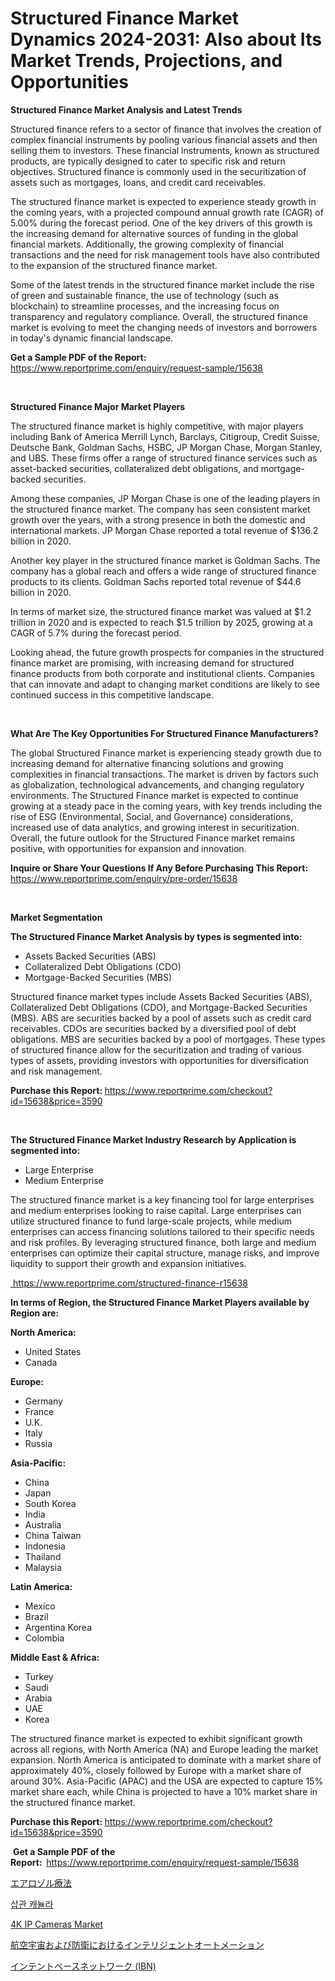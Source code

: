 <p><h1>Structured Finance Market Dynamics 2024-2031: Also about Its Market Trends, Projections, and Opportunities</h1></p><p><strong>Structured Finance Market Analysis and Latest Trends</strong></p>
<p><p>Structured finance refers to a sector of finance that involves the creation of complex financial instruments by pooling various financial assets and then selling them to investors. These financial instruments, known as structured products, are typically designed to cater to specific risk and return objectives. Structured finance is commonly used in the securitization of assets such as mortgages, loans, and credit card receivables.</p><p>The structured finance market is expected to experience steady growth in the coming years, with a projected compound annual growth rate (CAGR) of 5.00% during the forecast period. One of the key drivers of this growth is the increasing demand for alternative sources of funding in the global financial markets. Additionally, the growing complexity of financial transactions and the need for risk management tools have also contributed to the expansion of the structured finance market.</p><p>Some of the latest trends in the structured finance market include the rise of green and sustainable finance, the use of technology (such as blockchain) to streamline processes, and the increasing focus on transparency and regulatory compliance. Overall, the structured finance market is evolving to meet the changing needs of investors and borrowers in today's dynamic financial landscape.</p></p>
<p><strong>Get a Sample PDF of the Report:&nbsp;</strong> <a href="https://www.reportprime.com/enquiry/request-sample/15638">https://www.reportprime.com/enquiry/request-sample/15638</a></p>
<p>&nbsp;</p>
<p><strong>Structured Finance Major Market Players</strong></p>
<p><p>The structured finance market is highly competitive, with major players including Bank of America Merrill Lynch, Barclays, Citigroup, Credit Suisse, Deutsche Bank, Goldman Sachs, HSBC, JP Morgan Chase, Morgan Stanley, and UBS. These firms offer a range of structured finance services such as asset-backed securities, collateralized debt obligations, and mortgage-backed securities.</p><p>Among these companies, JP Morgan Chase is one of the leading players in the structured finance market. The company has seen consistent market growth over the years, with a strong presence in both the domestic and international markets. JP Morgan Chase reported a total revenue of $136.2 billion in 2020.</p><p>Another key player in the structured finance market is Goldman Sachs. The company has a global reach and offers a wide range of structured finance products to its clients. Goldman Sachs reported total revenue of $44.6 billion in 2020.</p><p>In terms of market size, the structured finance market was valued at $1.2 trillion in 2020 and is expected to reach $1.5 trillion by 2025, growing at a CAGR of 5.7% during the forecast period.</p><p>Looking ahead, the future growth prospects for companies in the structured finance market are promising, with increasing demand for structured finance products from both corporate and institutional clients. Companies that can innovate and adapt to changing market conditions are likely to see continued success in this competitive landscape.</p></p>
<p>&nbsp;</p>
<p><strong>What Are The Key Opportunities For Structured Finance Manufacturers?</strong></p>
<p><p>The global Structured Finance market is experiencing steady growth due to increasing demand for alternative financing solutions and growing complexities in financial transactions. The market is driven by factors such as globalization, technological advancements, and changing regulatory environments. The Structured Finance market is expected to continue growing at a steady pace in the coming years, with key trends including the rise of ESG (Environmental, Social, and Governance) considerations, increased use of data analytics, and growing interest in securitization. Overall, the future outlook for the Structured Finance market remains positive, with opportunities for expansion and innovation.</p></p>
<p><strong>Inquire or Share Your Questions If Any Before Purchasing This Report:</strong> <a href="https://www.reportprime.com/enquiry/pre-order/15638">https://www.reportprime.com/enquiry/pre-order/15638</a></p>
<p>&nbsp;</p>
<p><strong>Market Segmentation</strong></p>
<p><strong>The Structured Finance Market Analysis by types is segmented into:</strong></p>
<p><ul><li>Assets Backed Securities (ABS)</li><li>Collateralized Debt Obligations (CDO)</li><li>Mortgage-Backed Securities (MBS)</li></ul></p>
<p><p>Structured finance market types include Assets Backed Securities (ABS), Collateralized Debt Obligations (CDO), and Mortgage-Backed Securities (MBS). ABS are securities backed by a pool of assets such as credit card receivables. CDOs are securities backed by a diversified pool of debt obligations. MBS are securities backed by a pool of mortgages. These types of structured finance allow for the securitization and trading of various types of assets, providing investors with opportunities for diversification and risk management.</p></p>
<p><strong>Purchase this Report:&nbsp;</strong><a href="https://www.reportprime.com/checkout?id=15638&price=3590">https://www.reportprime.com/checkout?id=15638&price=3590</a></p>
<p>&nbsp;</p>
<p><strong>The Structured Finance Market Industry Research by Application is segmented into:</strong></p>
<p><ul><li>Large Enterprise</li><li>Medium Enterprise</li></ul></p>
<p><p>The structured finance market is a key financing tool for large enterprises and medium enterprises looking to raise capital. Large enterprises can utilize structured finance to fund large-scale projects, while medium enterprises can access financing solutions tailored to their specific needs and risk profiles. By leveraging structured finance, both large and medium enterprises can optimize their capital structure, manage risks, and improve liquidity to support their growth and expansion initiatives.</p></p>
<p><a href="https://www.reportprime.com/structured-finance-r15638">&nbsp;https://www.reportprime.com/structured-finance-r15638</a></p>
<p><strong>In terms of Region, the Structured Finance Market Players available by Region are:</strong></p>
<p>
    <p> <strong> North America: </strong>
        <ul>
            <li>United States</li>
            <li>Canada</li>
        </ul>
        </p> 
    <p> <strong> Europe: </strong>
        <ul>
            <li>Germany</li>
            <li>France</li>
            <li>U.K.</li>
            <li>Italy</li>
            <li>Russia</li>
        </ul>
        </p> 
    <p> <strong> Asia-Pacific: </strong>
        <ul>
            <li>China</li>
            <li>Japan</li>
            <li>South Korea</li>
            <li>India</li>
            <li>Australia</li>
            <li>China Taiwan</li>
            <li>Indonesia</li>
            <li>Thailand</li>
            <li>Malaysia</li>
        </ul>
        </p> 
    <p> <strong> Latin America: </strong>
        <ul>
            <li>Mexico</li>
            <li>Brazil</li>
            <li>Argentina Korea</li>
            <li>Colombia</li>
        </ul>
        </p> 
    <p> <strong> Middle East & Africa: </strong>
        <ul>
            <li>Turkey</li>
            <li>Saudi</li>
            <li>Arabia</li>
            <li>UAE</li>
            <li>Korea</li>
        </ul>
    </p>
    </p>
<p><p>The structured finance market is expected to exhibit significant growth across all regions, with North America (NA) and Europe leading the market expansion. North America is anticipated to dominate with a market share of approximately 40%, closely followed by Europe with a market share of around 30%. Asia-Pacific (APAC) and the USA are expected to capture 15% market share each, while China is projected to have a 10% market share in the structured finance market.</p></p>
<p><strong>Purchase this Report: </strong><a href="https://www.reportprime.com/checkout?id=15638&price=3590">https://www.reportprime.com/checkout?id=15638&price=3590</a></p>
<p>&nbsp;<strong>Get a Sample PDF of the Report:&nbsp;&nbsp;</strong><a href="https://www.reportprime.com/enquiry/request-sample/15638">https://www.reportprime.com/enquiry/request-sample/15638</a></p>
<p><strong></strong></p>
<p><p><a href="https://medium.com/@rebekaanderson14/%E3%82%A8%E3%82%A2%E3%83%AD%E3%82%BE%E3%83%AB%E7%99%82%E6%B3%95%E5%B8%82%E5%A0%B4-%E3%82%BF%E3%82%A4%E3%83%97-%E5%BF%9C%E7%94%A8-%E5%9C%B0%E7%90%86%E3%81%AB%E3%82%88%E3%82%8B%E5%8C%85%E6%8B%AC%E7%9A%84%E3%81%AA%E8%A9%95%E4%BE%A1-22ec0e58b084">エアロゾル療法</a></p><p><a href="https://github.com/rick7624/Market-Research-Report-List-1/blob/main/601250076261.md">삽관 캐뉼라</a></p><p><a href="https://www.linkedin.com/pulse/4k-ip-cameras-market-analysis-its-cagr-segmentation-global-industry-exv6f">4K IP Cameras Market</a></p><p><a href="https://github.com/EstelWisozk1/Market-Research-Report-List-1/blob/main/847831481861.md">航空宇宙および防衛におけるインテリジェントオートメーション</a></p><p><a href="https://github.com/andym141978/Market-Research-Report-List-1/blob/main/944568881862.md">インテントベースネットワーク (IBN)</a></p></p>